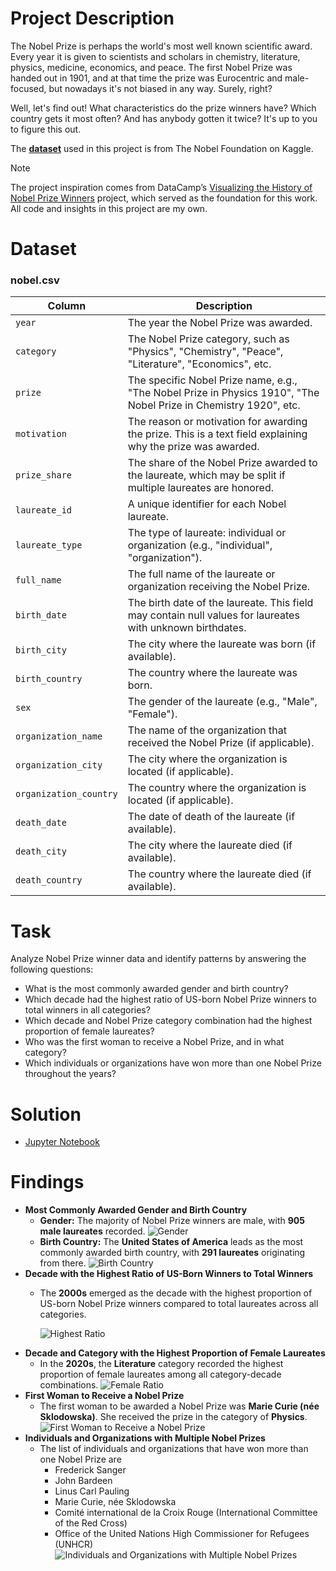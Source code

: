 # Project Description
The Nobel Prize is perhaps the world's most well known scientific award. Every year it is given to scientists and scholars in chemistry, literature, physics, medicine, economics, and peace. The first Nobel Prize was handed out in 1901, and at that time the prize was Eurocentric and male-focused, but nowadays it's not biased in any way. Surely, right?

Well, let's find out! What characteristics do the prize winners have? Which country gets it most often? And has anybody gotten it twice? It's up to you to figure this out.

The [**dataset**](https://www.kaggle.com/nobelfoundation/nobel-laureates) used in this project is from The Nobel Foundation on Kaggle.

> [!NOTE]  
> The project inspiration comes from DataCamp’s [Visualizing the History of Nobel Prize Winners](https://app.datacamp.com/learn/projects/441) project, which served as the foundation for this work.
> All code and insights in this project are my own.

# Dataset
### **nobel.csv**
| Column                  | Description                                                                                              |
|-------------------------|----------------------------------------------------------------------------------------------------------|
| `year`                  | The year the Nobel Prize was awarded.                                                                     |
| `category`              | The Nobel Prize category, such as "Physics", "Chemistry", "Peace", "Literature", "Economics", etc.       |
| `prize`                 | The specific Nobel Prize name, e.g., "The Nobel Prize in Physics 1910", "The Nobel Prize in Chemistry 1920", etc.                 |
| `motivation`            | The reason or motivation for awarding the prize. This is a text field explaining why the prize was awarded.|
| `prize_share`           | The share of the Nobel Prize awarded to the laureate, which may be split if multiple laureates are honored.|
| `laureate_id`           | A unique identifier for each Nobel laureate.                                                             |
| `laureate_type`         | The type of laureate: individual or organization (e.g., "individual", "organization").                    |
| `full_name`             | The full name of the laureate or organization receiving the Nobel Prize.                                  |
| `birth_date`            | The birth date of the laureate. This field may contain null values for laureates with unknown birthdates.  |
| `birth_city`            | The city where the laureate was born (if available).                                                     |
| `birth_country`         | The country where the laureate was born.                                                                  |
| `sex`                   | The gender of the laureate (e.g., "Male", "Female").                                                     |
| `organization_name`     | The name of the organization that received the Nobel Prize (if applicable).                              |
| `organization_city`     | The city where the organization is located (if applicable).                                              |
| `organization_country`  | The country where the organization is located (if applicable).                                           |
| `death_date`            | The date of death of the laureate (if available).                                                        |
| `death_city`            | The city where the laureate died (if available).                                                         |
| `death_country`         | The country where the laureate died (if available).                                                      |

# Task
Analyze Nobel Prize winner data and identify patterns by answering the following questions:
- What is the most commonly awarded gender and birth country?
- Which decade had the highest ratio of US-born Nobel Prize winners to total winners in all categories?
- Which decade and Nobel Prize category combination had the highest proportion of female laureates?
- Who was the first woman to receive a Nobel Prize, and in what category?
- Which individuals or organizations have won more than one Nobel Prize throughout the years?

# Solution
- [Jupyter Notebook](new-version/notebook.ipynb)

# Findings
- **Most Commonly Awarded Gender and Birth Country**
    - **Gender:** The majority of Nobel Prize winners are male, with **905 male laureates** recorded.
      ![Gender](new-version/charts/gender.png)
    - **Birth Country:** The **United States of America** leads as the most commonly awarded birth country, with **291 laureates** originating from there.
      ![Birth Country](new-version/charts/birth_country.png)
- **Decade with the Highest Ratio of US-Born Winners to Total Winners**
    - The **2000s** emerged as the decade with the highest proportion of US-born Nobel Prize winners compared to total laureates across all categories.

      ![Highest Ratio](new-version/charts/highest_ratio.png)
- **Decade and Category with the Highest Proportion of Female Laureates**
    - In the **2020s**, the **Literature** category recorded the highest proportion of female laureates among all category-decade combinations.
      ![Female Ratio](new-version/charts/female_ratio.png)
- **First Woman to Receive a Nobel Prize**
    - The first woman to be awarded a Nobel Prize was **Marie Curie (née Sklodowska)**. She received the prize in the category of **Physics**.
      ![First Woman to Receive a Nobel Prize](new-version/charts/first_female_laureates.png)
- **Individuals and Organizations with Multiple Nobel Prizes**
    - The list of individuals and organizations that have won more than one Nobel Prize are
        - Frederick Sanger
        - John Bardeen
        - Linus Carl Pauling
        - Marie Curie, née Sklodowska
        - Comité international de la Croix Rouge (International Committee of the Red Cross)
        - Office of the United Nations High Commissioner for Refugees (UNHCR)
      ![Individuals and Organizations with Multiple Nobel Prizes](new-version/charts/repeat_winners.png)
